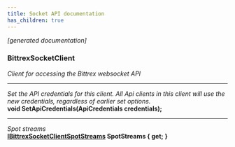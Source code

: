 ```yaml
---
title: Socket API documentation
has_children: true
---
```

*[generated documentation]*  
### BittrexSocketClient  
*Client for accessing the Bittrex websocket API*
  
***
*Set the API credentials for this client. All Api clients in this client will use the new credentials, regardless of earlier set options.*  
**void SetApiCredentials(ApiCredentials credentials);**  
***
*Spot streams*  
**[IBittrexSocketClientSpotStreams](SpotApi/IBittrexSocketClientSpotStreams.html) SpotStreams { get; }**  
